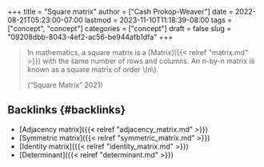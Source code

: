 +++
title = "Square matrix"
author = ["Cash Prokop-Weaver"]
date = 2022-08-21T05:23:00-07:00
lastmod = 2023-11-10T11:18:39-08:00
tags = ["concept", "concept"]
categories = ["concept"]
draft = false
slug = "09208dbb-8043-4ef2-ac56-be944afb1dfa"
+++

> In mathematics, a square matrix is a [Matrix]({{< relref "matrix.md" >}}) with the same number of rows and columns. An n-by-n matrix is known as a square matrix of order \\(n\\).
>
> (“Square Matrix” 2021)


## Backlinks {#backlinks}

-   [Adjacency matrix]({{< relref "adjacency_matrix.md" >}})
-   [Symmetric matrix]({{< relref "symmetric_matrix.md" >}})
-   [Identity matrix]({{< relref "identity_matrix.md" >}})
-   [Determinant]({{< relref "determinant.md" >}})
